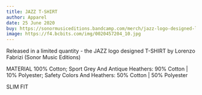```yaml
---
title: JAZZ T-SHIRT
author: Apparel
date: 25 June 2020
buy: https://sonormusiceditions.bandcamp.com/merch/jazz-logo-designed-limited-ed-t-shirt
image: https://f4.bcbits.com/img/0020457204_10.jpg
---
```

Released in a limited quantity - the JAZZ logo designed T-SHIRT by Lorenzo Fabrizi (Sonor Music Editions)

MATERIAL
100% Cotton; Sport Grey And Antique Heathers: 90% Cotton | 10% Polyester; Safety Colors And Heathers: 50% Cotton | 50% Polyester

SLIM FIT
